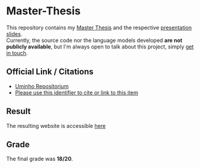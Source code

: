 # Master-Thesis
This repository contains my [Master Thesis](https://github.com/joaocosteira/Master-Thesis/blob/main/thesis.pdf) and the respective [presentation slides](https://github.com/joaocosteira/Master-Thesis/blob/main/presentation.pdf).  
Currently, the source code nor the language models developed **are not publicly available**, but I'm always open to talk about this project, simply [get in touch](https://joaocosteira.com/).
## Official Link / Citations
- [Uminho Repositorium](https://repositorium.sdum.uminho.pt/handle/1822/83235)
- [Please use this identifier to cite or link to this item]( https://hdl.handle.net/1822/83235)
## Result
The resulting website is accessible [here](http://arquivoexpostos.epl.di.uminho.pt/)
## Grade
The final grade was **18/20**.
